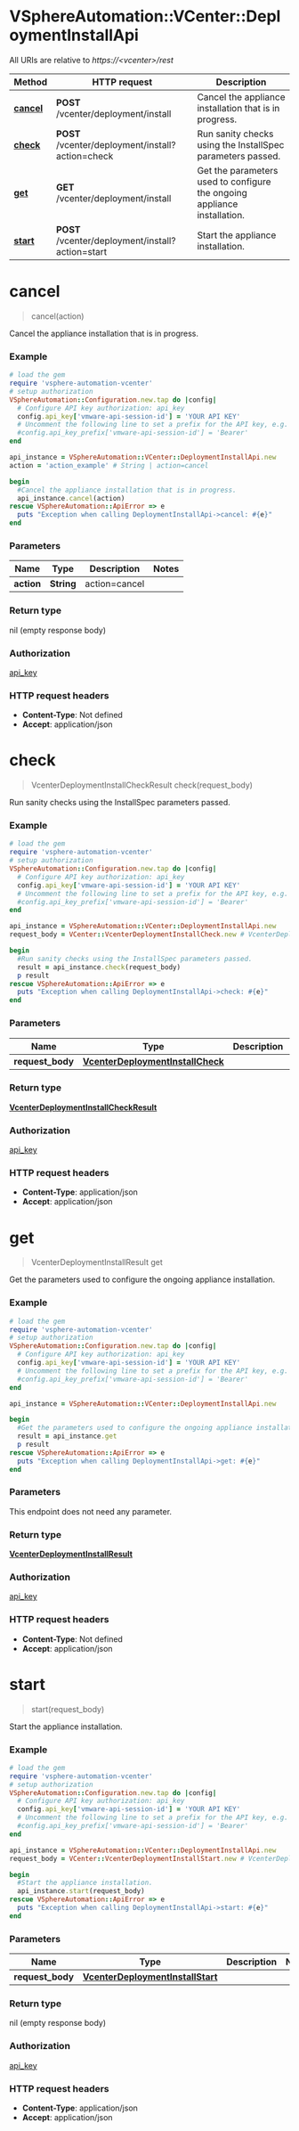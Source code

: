 # VSphereAutomation::VCenter::DeploymentInstallApi

All URIs are relative to *https://&lt;vcenter&gt;/rest*

Method | HTTP request | Description
------------- | ------------- | -------------
[**cancel**](DeploymentInstallApi.md#cancel) | **POST** /vcenter/deployment/install | Cancel the appliance installation that is in progress.
[**check**](DeploymentInstallApi.md#check) | **POST** /vcenter/deployment/install?action&#x3D;check | Run sanity checks using the InstallSpec parameters passed.
[**get**](DeploymentInstallApi.md#get) | **GET** /vcenter/deployment/install | Get the parameters used to configure the ongoing appliance installation.
[**start**](DeploymentInstallApi.md#start) | **POST** /vcenter/deployment/install?action&#x3D;start | Start the appliance installation.


# **cancel**
> cancel(action)

Cancel the appliance installation that is in progress.

### Example
```ruby
# load the gem
require 'vsphere-automation-vcenter'
# setup authorization
VSphereAutomation::Configuration.new.tap do |config|
  # Configure API key authorization: api_key
  config.api_key['vmware-api-session-id'] = 'YOUR API KEY'
  # Uncomment the following line to set a prefix for the API key, e.g. 'Bearer' (defaults to nil)
  #config.api_key_prefix['vmware-api-session-id'] = 'Bearer'
end

api_instance = VSphereAutomation::VCenter::DeploymentInstallApi.new
action = 'action_example' # String | action=cancel

begin
  #Cancel the appliance installation that is in progress.
  api_instance.cancel(action)
rescue VSphereAutomation::ApiError => e
  puts "Exception when calling DeploymentInstallApi->cancel: #{e}"
end
```

### Parameters

Name | Type | Description  | Notes
------------- | ------------- | ------------- | -------------
 **action** | **String**| action&#x3D;cancel | 

### Return type

nil (empty response body)

### Authorization

[api_key](../README.md#api_key)

### HTTP request headers

 - **Content-Type**: Not defined
 - **Accept**: application/json



# **check**
> VcenterDeploymentInstallCheckResult check(request_body)

Run sanity checks using the InstallSpec parameters passed.

### Example
```ruby
# load the gem
require 'vsphere-automation-vcenter'
# setup authorization
VSphereAutomation::Configuration.new.tap do |config|
  # Configure API key authorization: api_key
  config.api_key['vmware-api-session-id'] = 'YOUR API KEY'
  # Uncomment the following line to set a prefix for the API key, e.g. 'Bearer' (defaults to nil)
  #config.api_key_prefix['vmware-api-session-id'] = 'Bearer'
end

api_instance = VSphereAutomation::VCenter::DeploymentInstallApi.new
request_body = VCenter::VcenterDeploymentInstallCheck.new # VcenterDeploymentInstallCheck | 

begin
  #Run sanity checks using the InstallSpec parameters passed.
  result = api_instance.check(request_body)
  p result
rescue VSphereAutomation::ApiError => e
  puts "Exception when calling DeploymentInstallApi->check: #{e}"
end
```

### Parameters

Name | Type | Description  | Notes
------------- | ------------- | ------------- | -------------
 **request_body** | [**VcenterDeploymentInstallCheck**](VcenterDeploymentInstallCheck.md)|  | 

### Return type

[**VcenterDeploymentInstallCheckResult**](VcenterDeploymentInstallCheckResult.md)

### Authorization

[api_key](../README.md#api_key)

### HTTP request headers

 - **Content-Type**: application/json
 - **Accept**: application/json



# **get**
> VcenterDeploymentInstallResult get

Get the parameters used to configure the ongoing appliance installation.

### Example
```ruby
# load the gem
require 'vsphere-automation-vcenter'
# setup authorization
VSphereAutomation::Configuration.new.tap do |config|
  # Configure API key authorization: api_key
  config.api_key['vmware-api-session-id'] = 'YOUR API KEY'
  # Uncomment the following line to set a prefix for the API key, e.g. 'Bearer' (defaults to nil)
  #config.api_key_prefix['vmware-api-session-id'] = 'Bearer'
end

api_instance = VSphereAutomation::VCenter::DeploymentInstallApi.new

begin
  #Get the parameters used to configure the ongoing appliance installation.
  result = api_instance.get
  p result
rescue VSphereAutomation::ApiError => e
  puts "Exception when calling DeploymentInstallApi->get: #{e}"
end
```

### Parameters
This endpoint does not need any parameter.

### Return type

[**VcenterDeploymentInstallResult**](VcenterDeploymentInstallResult.md)

### Authorization

[api_key](../README.md#api_key)

### HTTP request headers

 - **Content-Type**: Not defined
 - **Accept**: application/json



# **start**
> start(request_body)

Start the appliance installation.

### Example
```ruby
# load the gem
require 'vsphere-automation-vcenter'
# setup authorization
VSphereAutomation::Configuration.new.tap do |config|
  # Configure API key authorization: api_key
  config.api_key['vmware-api-session-id'] = 'YOUR API KEY'
  # Uncomment the following line to set a prefix for the API key, e.g. 'Bearer' (defaults to nil)
  #config.api_key_prefix['vmware-api-session-id'] = 'Bearer'
end

api_instance = VSphereAutomation::VCenter::DeploymentInstallApi.new
request_body = VCenter::VcenterDeploymentInstallStart.new # VcenterDeploymentInstallStart | 

begin
  #Start the appliance installation.
  api_instance.start(request_body)
rescue VSphereAutomation::ApiError => e
  puts "Exception when calling DeploymentInstallApi->start: #{e}"
end
```

### Parameters

Name | Type | Description  | Notes
------------- | ------------- | ------------- | -------------
 **request_body** | [**VcenterDeploymentInstallStart**](VcenterDeploymentInstallStart.md)|  | 

### Return type

nil (empty response body)

### Authorization

[api_key](../README.md#api_key)

### HTTP request headers

 - **Content-Type**: application/json
 - **Accept**: application/json




